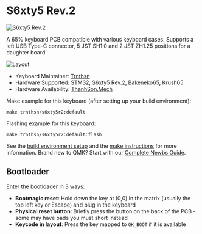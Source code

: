# S6xty5 Rev.2

![S6xty5 Rev.2](https://i.imgur.com/ag7Y7wp.jpg)


A 65% keyboard PCB compatible with various keyboard cases. Supports a left USB Type-C connector, 5 JST SH1.0 and 2 JST ZH1.25 positions for a daughter board

![Layout](https://i.imgur.com/vZrh43p.jpg)

* Keyboard Maintainer: [Trnthsn](https://github.com/trnthsn)
* Hardware Supported: STM32, S6xty5 Rev.2, Bakeneko65, Krush65
* Hardware Availability: [ThanhSon.Mech](https://www.facebook.com/ThanhSon.mech)

Make example for this keyboard (after setting up your build environment):

    make trnthsn/s6xty5r2:default

Flashing example for this keyboard:

    make trnthsn/s6xty5r2:default:flash

See the [build environment setup](https://docs.qmk.fm/#/getting_started_build_tools) and the [make instructions](https://docs.qmk.fm/#/getting_started_make_guide) for more information. Brand new to QMK? Start with our [Complete Newbs Guide](https://docs.qmk.fm/#/newbs).

## Bootloader

Enter the bootloader in 3 ways:

* **Bootmagic reset**: Hold down the key at (0,0) in the matrix (usually the top left key or Escape) and plug in the keyboard
* **Physical reset button**: Briefly press the button on the back of the PCB - some may have pads you must short instead
* **Keycode in layout**: Press the key mapped to `QK_BOOT` if it is available
